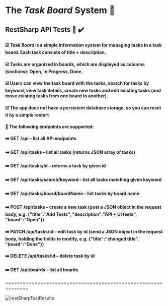 # The ***Task Board*** System 📌
## RestSharp API Tests 🧪 ✔️
#### ☑️ ***Task Board*** is a simple information system for managing tasks in a task board. Each task consists of title + description. 
#### ☑️ Tasks are organized in boards, which are displayed as columns (sections): Open, In Progress, Done. 
#### ☑️ Users can view the task board with the tasks, search for tasks by keyword, view task details, create new tasks and edit existing tasks (and move existing tasks from one board to another).
#### ☑️ The app does not have a persistent database storage, so you can reset it by a simple restart 

#### 🔻 The following endpoints are supported:
#### ➡️	GET /api – list all API endpoints
#### ➡️	GET /api/tasks – list all tasks (returns JSON array of tasks)
#### ➡️	GET /api/tasks/id – returns a task by given id
#### ➡️	GET /api/tasks/search/keyword – list all tasks matching given keyword
#### ➡️	GET /api/tasks/board/boardName – list tasks by board name
#### ➡️	POST /api/tasks – create a new task (post a JSON object in the request body, e.g. {"title":"Add Tests", "description":"API + UI tests", "board":"Open"})
#### ➡️	PATCH /api/tasks/id – edit task by id (send a JSON object in the request body, holding the fields to modify, e.g. {"title":"changed title", "board":"Done"})
#### ➡️	DELETE /api/tasks/id – delete task by id
#### ➡️	GET /api/boards – list all boards


==============================================================


![restSharpTestResults](https://user-images.githubusercontent.com/90700181/220651580-08fe1bec-fac0-4920-b860-e5dca18f231a.png)

